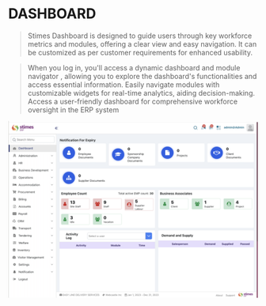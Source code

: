  # DASHBOARD 

>Stimes Dashboard is designed to guide users through key workforce metrics and modules, offering a clear view and easy navigation. It can be customized as per customer requirements for enhanced usability.

>When you log in, you'll access a dynamic dashboard and module navigator , allowing you to explore the dashboard's functionalities and access essential information. 
>Easily navigate modules with customizable widgets for real-time analytics, aiding decision-making. Access a user-friendly dashboard for comprehensive  workforce oversight in the ERP system

![alt text](../images/main-dashboard.png)
